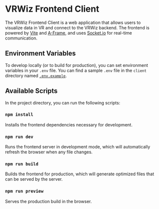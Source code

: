 # VRWiz Frontend Client

The VRWiz Frontend Client is a web application that allows users to visualize data in VR and connect to the VRWiz backend. The frontend is powered by [Vite](https://vitejs.dev/) and [A-Frame](https://aframe.io/), and uses [Socket.io](https://socket.io/) for real-time communication.

## Environment Variables

To develop locally (or to build for production), you can set environment variables in your `.env` file. You can find a sample `.env` file in the `client` directory named [`.env.example`](./.env.example).

## Available Scripts

In the project directory, you can run the following scripts:

### `npm install`

Installs the frontend dependencies necessary for development.

### `npm run dev`

Runs the frontend server in development mode, which will automatically refresh the browser when any file changes.

### `npm run build`

Builds the frontend for production, which will generate optimized files that can be served by the server.

### `npm run preview`

Serves the production build in the browser.
